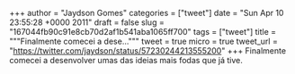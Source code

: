 
+++
author = "Jaydson Gomes"
categories = ["tweet"]
date = "Sun Apr 10 23:55:28 +0000 2011"
draft = false
slug = "167044fb90c91e8cb70d2af1b541aba1065ff700"
tags = ["tweet"]
title = """Finalmente comecei a dese..."""
tweet = true
micro = true
tweet_url = "https://twitter.com/jaydson/status/57230244213555200"
+++
Finalmente comecei a desenvolver umas das ideias mais fodas que já tive.
